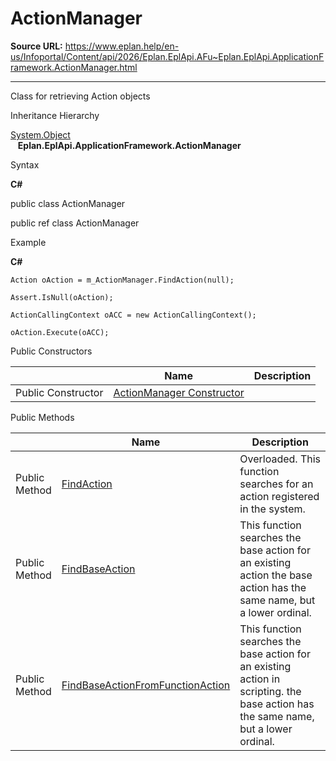 # ActionManager

**Source URL:** https://www.eplan.help/en-us/Infoportal/Content/api/2026/Eplan.EplApi.AFu~Eplan.EplApi.ApplicationFramework.ActionManager.html

---

Class for retrieving Action objects

Inheritance Hierarchy

[System.Object](#)  
   **Eplan.EplApi.ApplicationFramework.ActionManager**

Syntax

**C#**



public class ActionManager

public ref class ActionManager


Example

**C#**

```
Action oAction = m_ActionManager.FindAction(null);

Assert.IsNull(oAction);

ActionCallingContext oACC = new ActionCallingContext();

oAction.Execute(oACC);

```

Public Constructors

|  | Name | Description |
| --- | --- | --- |
| Public Constructor | [ActionManager Constructor](Eplan.EplApi.AFu~Eplan.EplApi.ApplicationFramework.ActionManager~_ctor.html) |  |



Public Methods

|  | Name | Description |
| --- | --- | --- |
| Public Method | [FindAction](Eplan.EplApi.AFu~Eplan.EplApi.ApplicationFramework.ActionManager~FindAction.html) | Overloaded. This function searches for an action registered in the system. |
| Public Method | [FindBaseAction](Eplan.EplApi.AFu~Eplan.EplApi.ApplicationFramework.ActionManager~FindBaseAction.html) | This function searches the base action for an existing action the base action has the same name, but a lower ordinal. |
| Public Method | [FindBaseActionFromFunctionAction](Eplan.EplApi.AFu~Eplan.EplApi.ApplicationFramework.ActionManager~FindBaseActionFromFunctionAction.html) | This function searches the base action for an existing action in scripting. the base action has the same name, but a lower ordinal. |


